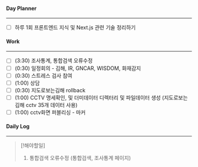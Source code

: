 
#### Day Planner
---
- [ ] 하루 1회 프론트엔드 지식 및 Next.js 관련 기술 정리하기


#### Work
---
- [ ] (3:30) 조사통계, 통합검색 오류수정 
- [ ] (0:30) 일정회의 - 김해, IR, GNCAR, WISDOM, 화재감지
- [ ] (0:30) 스트레스 검사 참여
- [ ] (1:00) 상담
- [ ] (0:30) 지도로보는김해 rollback
- [ ] (1:00) CCTV 명세확인, 및 더미데이터 디렉터리 및 파일데이터 생성 (지도로보는김해 cctv 35개 데이터 사용)
- [ ] (1:00) cctv화면 퍼블리싱 - 마커

#### Daily Log
---
> [!해야할일]
> 1. 통합검색 오류수정 (통합검색, 조사통계 페이지)



